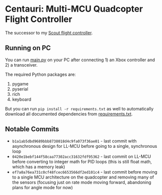 # Centauri: Multi-MCU Quadcopter Flight Controller
The successor to my [Scout flight controller](https://github.com/TimHanewich/scout).

## Running on PC
You can run [main.py](./src/controller/PC/main.py) on your PC after connecting 1) an Xbox controller and 2) a transceiver.

The required Python packages are:
1. pygame
2. pyserial
3. rich
4. keyboard

But you can run `pip install -r requirements.txt` as well to automatically download all documented dependencies from [requirements.txt](./src/controller/PC/requirements.txt).

## Notable Commits
- `b1a1ab5dbd9689bbb8738018d4c9fa073f36ae01` - last commit with asynchronous design for LL-MCU before going to a single, synchronous loop
- `0420e1bebf144f58caa77302acc31632fdf95362` - last commit on LL-MCU before converting to integer math for PID loops (this is still float math, which has a memory leak)
- `ef7a0a76ea731c0cf48fcec6653566df2ed101c4` - last commit before moving to a single MCU architecture on the quadcopter and removing many of the sensors (focusing just on rate mode moving forward, abandoning plans for angle mode for now)